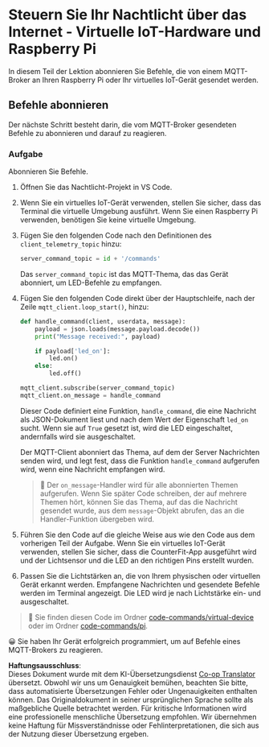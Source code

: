 <!--
CO_OP_TRANSLATOR_METADATA:
{
  "original_hash": "c527ce85d69b1a3875366ec61cbed8aa",
  "translation_date": "2025-08-25T21:54:20+00:00",
  "source_file": "1-getting-started/lessons/4-connect-internet/single-board-computer-commands.md",
  "language_code": "de"
}
-->
# Steuern Sie Ihr Nachtlicht über das Internet - Virtuelle IoT-Hardware und Raspberry Pi

In diesem Teil der Lektion abonnieren Sie Befehle, die von einem MQTT-Broker an Ihren Raspberry Pi oder Ihr virtuelles IoT-Gerät gesendet werden.

## Befehle abonnieren

Der nächste Schritt besteht darin, die vom MQTT-Broker gesendeten Befehle zu abonnieren und darauf zu reagieren.

### Aufgabe

Abonnieren Sie Befehle.

1. Öffnen Sie das Nachtlicht-Projekt in VS Code.

1. Wenn Sie ein virtuelles IoT-Gerät verwenden, stellen Sie sicher, dass das Terminal die virtuelle Umgebung ausführt. Wenn Sie einen Raspberry Pi verwenden, benötigen Sie keine virtuelle Umgebung.

1. Fügen Sie den folgenden Code nach den Definitionen des `client_telemetry_topic` hinzu:

    ```python
    server_command_topic = id + '/commands'
    ```

    Das `server_command_topic` ist das MQTT-Thema, das das Gerät abonniert, um LED-Befehle zu empfangen.

1. Fügen Sie den folgenden Code direkt über der Hauptschleife, nach der Zeile `mqtt_client.loop_start()`, hinzu:

    ```python
    def handle_command(client, userdata, message):
        payload = json.loads(message.payload.decode())
        print("Message received:", payload)
    
        if payload['led_on']:
            led.on()
        else:
            led.off()
    
    mqtt_client.subscribe(server_command_topic)
    mqtt_client.on_message = handle_command
    ```

    Dieser Code definiert eine Funktion, `handle_command`, die eine Nachricht als JSON-Dokument liest und nach dem Wert der Eigenschaft `led_on` sucht. Wenn sie auf `True` gesetzt ist, wird die LED eingeschaltet, andernfalls wird sie ausgeschaltet.

    Der MQTT-Client abonniert das Thema, auf dem der Server Nachrichten senden wird, und legt fest, dass die Funktion `handle_command` aufgerufen wird, wenn eine Nachricht empfangen wird.

    > 💁 Der `on_message`-Handler wird für alle abonnierten Themen aufgerufen. Wenn Sie später Code schreiben, der auf mehrere Themen hört, können Sie das Thema, auf das die Nachricht gesendet wurde, aus dem `message`-Objekt abrufen, das an die Handler-Funktion übergeben wird.

1. Führen Sie den Code auf die gleiche Weise aus wie den Code aus dem vorherigen Teil der Aufgabe. Wenn Sie ein virtuelles IoT-Gerät verwenden, stellen Sie sicher, dass die CounterFit-App ausgeführt wird und der Lichtsensor und die LED an den richtigen Pins erstellt wurden.

1. Passen Sie die Lichtstärken an, die von Ihrem physischen oder virtuellen Gerät erkannt werden. Empfangene Nachrichten und gesendete Befehle werden im Terminal angezeigt. Die LED wird je nach Lichtstärke ein- und ausgeschaltet.

> 💁 Sie finden diesen Code im Ordner [code-commands/virtual-device](../../../../../1-getting-started/lessons/4-connect-internet/code-commands/virtual-device) oder im Ordner [code-commands/pi](../../../../../1-getting-started/lessons/4-connect-internet/code-commands/pi).

😀 Sie haben Ihr Gerät erfolgreich programmiert, um auf Befehle eines MQTT-Brokers zu reagieren.

**Haftungsausschluss**:  
Dieses Dokument wurde mit dem KI-Übersetzungsdienst [Co-op Translator](https://github.com/Azure/co-op-translator) übersetzt. Obwohl wir uns um Genauigkeit bemühen, beachten Sie bitte, dass automatisierte Übersetzungen Fehler oder Ungenauigkeiten enthalten können. Das Originaldokument in seiner ursprünglichen Sprache sollte als maßgebliche Quelle betrachtet werden. Für kritische Informationen wird eine professionelle menschliche Übersetzung empfohlen. Wir übernehmen keine Haftung für Missverständnisse oder Fehlinterpretationen, die sich aus der Nutzung dieser Übersetzung ergeben.